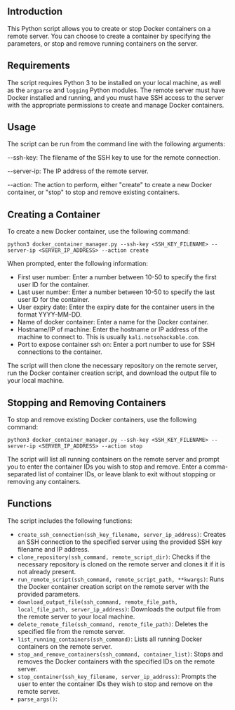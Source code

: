 ## Introduction

This Python script allows you to create or stop Docker containers on a remote server. You can choose to create a container by specifying the parameters, or stop and remove running containers on the server.

## Requirements

The script requires Python 3 to be installed on your local machine, as well as the `argparse` and `logging` Python modules. The remote server must have Docker installed and running, and you must have SSH access to the server with the appropriate permissions to create and manage Docker containers.

## Usage

The script can be run from the command line with the following arguments:


--ssh-key: The filename of the SSH key to use for the remote connection.

--server-ip: The IP address of the remote server.

--action: The action to perform, either "create" to create a new Docker container, or "stop" to stop and remove existing containers.


## Creating a Container

To create a new Docker container, use the following command:

```commandline
python3 docker_container_manager.py --ssh-key <SSH_KEY_FILENAME> --server-ip <SERVER_IP_ADDRESS> --action create
```


When prompted, enter the following information:

- First user number: Enter a number between 10-50 to specify the first user ID for the container.
- Last user number: Enter a number between 10-50 to specify the last user ID for the container.
- User expiry date: Enter the expiry date for the container users in the format YYYY-MM-DD.
- Name of docker container: Enter a name for the Docker container.
- Hostname/IP of machine: Enter the hostname or IP address of the machine to connect to. This is usually `kali.notsohackable.com`.
- Port to expose container ssh on: Enter a port number to use for SSH connections to the container.

The script will then clone the necessary repository on the remote server, run the Docker container creation script, and download the output file to your local machine.

## Stopping and Removing Containers

To stop and remove existing Docker containers, use the following command:

```commandline
python3 docker_container_manager.py --ssh-key <SSH_KEY_FILENAME> --server-ip <SERVER_IP_ADDRESS> --action stop
```


The script will list all running containers on the remote server and prompt you to enter the container IDs you wish to stop and remove. Enter a comma-separated list of container IDs, or leave blank to exit without stopping or removing any containers.

## Functions

The script includes the following functions:

- `create_ssh_connection(ssh_key_filename, server_ip_address)`: Creates an SSH connection to the specified server using the provided SSH key filename and IP address.
- `clone_repository(ssh_command, remote_script_dir)`: Checks if the necessary repository is cloned on the remote server and clones it if it is not already present.
- `run_remote_script(ssh_command, remote_script_path, **kwargs)`: Runs the Docker container creation script on the remote server with the provided parameters.
- `download_output_file(ssh_command, remote_file_path, local_file_path, server_ip_address)`: Downloads the output file from the remote server to your local machine.
- `delete_remote_file(ssh_command, remote_file_path)`: Deletes the specified file from the remote server.
- `list_running_containers(ssh_command)`: Lists all running Docker containers on the remote server.
- `stop_and_remove_containers(ssh_command, container_list)`: Stops and removes the Docker containers with the specified IDs on the remote server.
- `stop_container(ssh_key_filename, server_ip_address)`: Prompts the user to enter the container IDs they wish to stop and remove on the remote server.
- `parse_args()`:
